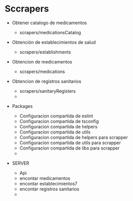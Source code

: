 # Sccrapers

- Obtener catalogo de medicamentos
  - scrapers/medicationsCatalog
- Obtención de establecimientos de salud
  - scrapers/establishments
- Obtencion de medicamentos
  - scrapers/medications
- Obtencion de registros sanitarios
  - scrapers/sanitaryRegisters
  - 

- Packages
  - Configuracion compartida de eslint
  - Configuracion compartida de  tsconfig
  - Configuracion compartida de helpers
  - Configuracion compartida de utils
  - Configuracion compartida de helpers para scrapper
  - Configuracion compartida de utils para scrapper
  - Configuracion compartida de libs para scrapper
  - 

- SERVER
  - Api
  - encontar medicamentos
  - encontar establecimientos7
  - encontar registros sanitarios
  - 
